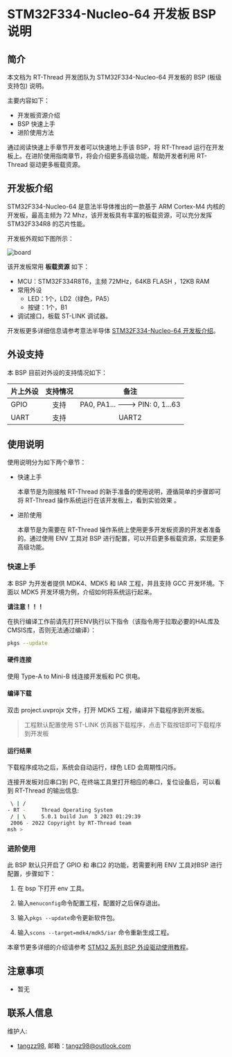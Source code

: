 # STM32F334-Nucleo-64 开发板 BSP 说明

## 简介

本文档为 RT-Thread 开发团队为 STM32F334-Nucleo-64 开发板的 BSP (板级支持包) 说明。

主要内容如下：

- 开发板资源介绍
- BSP 快速上手
- 进阶使用方法

通过阅读快速上手章节开发者可以快速地上手该 BSP，将 RT-Thread 运行在开发板上。在进阶使用指南章节，将会介绍更多高级功能，帮助开发者利用 RT-Thread 驱动更多板载资源。

## 开发板介绍

STM32F334-Nucleo-64 是意法半导体推出的一款基于 ARM Cortex-M4 内核的开发板，最高主频为 72 Mhz，该开发板具有丰富的板载资源，可以充分发挥 STM32F334R8 的芯片性能。

开发板外观如下图所示：

![board](figures/board.png)

该开发板常用 **板载资源** 如下：

- MCU：STM32F334R8T6，主频 72MHz，64KB FLASH ，12KB RAM
- 常用外设
  - LED：1个，LD2（绿色，PA5）
  - 按键：1个，B1
- 调试接口，板载 ST-LINK 调试器。

开发板更多详细信息请参考意法半导体 [STM32F334-Nucleo-64 开发板介绍](https://www.st.com/en/evaluation-tools/nucleo-f334r8.html)。

## 外设支持

本 BSP 目前对外设的支持情况如下：

| **片上外设** | **支持情况** |               **备注**                |
| :------------ | :----------: | :-----------------------------------: |
| GPIO         |     支持     | PA0, PA1... ---> PIN: 0, 1...63 |
| UART         |     支持     |              UART2             |

## 使用说明

使用说明分为如下两个章节：

- 快速上手

    本章节是为刚接触 RT-Thread 的新手准备的使用说明，遵循简单的步骤即可将 RT-Thread 操作系统运行在该开发板上，看到实验效果 。

- 进阶使用

    本章节是为需要在 RT-Thread 操作系统上使用更多开发板资源的开发者准备的。通过使用 ENV 工具对 BSP 进行配置，可以开启更多板载资源，实现更多高级功能。


### 快速上手

本 BSP 为开发者提供 MDK4、MDK5 和 IAR 工程，并且支持 GCC 开发环境。下面以 MDK5 开发环境为例，介绍如何将系统运行起来。

**请注意！！！**

在执行编译工作前请先打开ENV执行以下指令（该指令用于拉取必要的HAL库及CMSIS库，否则无法通过编译）：

```bash
pkgs --update
```

#### 硬件连接

使用 Type-A to Mini-B 线连接开发板和 PC 供电。

#### 编译下载

双击 project.uvprojx 文件，打开 MDK5 工程，编译并下载程序到开发板。

> 工程默认配置使用 ST-LINK 仿真器下载程序，点击下载按钮即可下载程序到开发板

#### 运行结果

下载程序成功之后，系统会自动运行，绿色 LED 会周期性闪烁。

连接开发板对应串口到 PC, 在终端工具里打开相应的串口，复位设备后，可以看到 RT-Thread 的输出信息:

```bash
 \ | /
- RT -     Thread Operating System
 / | \     5.0.1 build Jun  3 2023 01:29:39
 2006 - 2022 Copyright by RT-Thread team
msh >
```
### 进阶使用

此 BSP 默认只开启了 GPIO 和 串口2 的功能，若需要利用 ENV 工具对BSP 进行配置，步骤如下：

1. 在 bsp 下打开 env 工具。

2. 输入`menuconfig`命令配置工程，配置好之后保存退出。

3. 输入`pkgs --update`命令更新软件包。

4. 输入`scons --target=mdk4/mdk5/iar` 命令重新生成工程。

本章节更多详细的介绍请参考 [STM32 系列 BSP 外设驱动使用教程](../docs/STM32系列BSP外设驱动使用教程.md)。

## 注意事项

- 暂无

## 联系人信息

维护人:

- [tangzz98](https://github.com/tangzz98), 邮箱：<tangz98@outlook.com>
